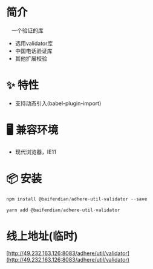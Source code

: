 # 简介
&ensp;&ensp;一个验证的库
- 选用validator库
- 中国电话验证库
- 其他扩展校验

# ✨ 特性
- 支持动态引入(babel-plugin-import)

# 🖥 兼容环境
- 现代浏览器，IE11

# 📦 安装
```javascript
npm install @baifendian/adhere-util-validator --save
``` 

```javascript
yarn add @baifendian/adhere-util-validator
```

# 线上地址(临时)
[http://49.232.163.126:8083/adhere/util/validator](http://49.232.163.126:8083/adhere/util/validator)
